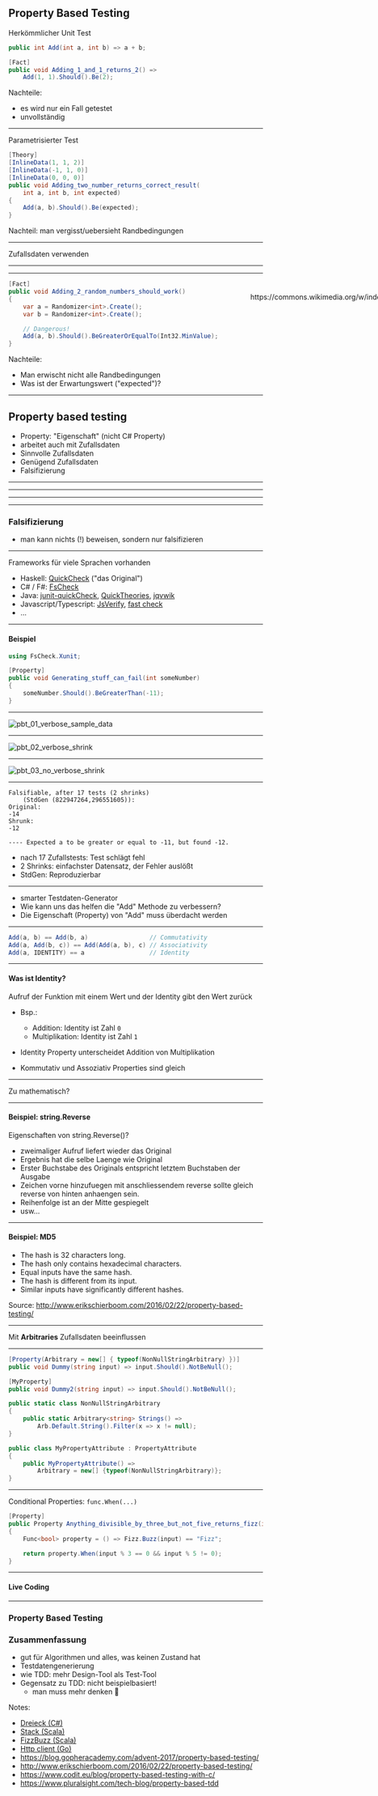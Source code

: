 ## Property Based Testing


Herkömmlicher Unit Test

```csharp
public int Add(int a, int b) => a + b;
```

```csharp
[Fact]
public void Adding_1_and_1_returns_2() =>
    Add(1, 1).Should().Be(2);
```

Nachteile: <!-- .element: class="fragment" data-fragment-index="1" -->
- es wird nur ein Fall getestet  <!-- .element: class="fragment" data-fragment-index="2" -->
- unvollständig  <!-- .element: class="fragment" data-fragment-index="3" -->

---

Parametrisierter Test

```csharp
[Theory]
[InlineData(1, 1, 2)]
[InlineData(-1, 1, 0)]
[InlineData(0, 0, 0)]
public void Adding_two_number_returns_correct_result(
    int a, int b, int expected)
{
    Add(a, b).Should().Be(expected);
}
```

Nachteil: man vergisst/uebersieht Randbedingungen <!-- .element: class="fragment" data-fragment-index="1" -->

---

Zufallsdaten verwenden

---

<!-- .slide: data-background="./images/xkcd_random_number.png" data-background-size="contain" -->

<div style="position: absolute; top: 630px; right: -16%;">
  <p class="img-src">https://xkcd.com/221/</p>
</div>

---

```csharp
[Fact]
public void Adding_2_random_numbers_should_work()
{
    var a = Randomizer<int>.Create();
    var b = Randomizer<int>.Create();

    // Dangerous!
    Add(a, b).Should().BeGreaterOrEqualTo(Int32.MinValue);
}
```

Nachteile: <!-- .element: class="fragment" data-fragment-index="1" --> 
- Man erwischt nicht alle Randbedingungen <!-- .element: class="fragment" data-fragment-index="2" -->
- Was ist der Erwartungswert ("expected")? <!-- .element: class="fragment" data-fragment-index="3" -->
---

## Property based testing

- Property: "Eigenschaft" (nicht C# Property) <!-- .element: class="fragment" data-fragment-index="1" -->
- arbeitet auch mit Zufallsdaten <!-- .element: class="fragment" data-fragment-index="2" -->
- Sinnvolle Zufallsdaten <!-- .element: class="fragment" data-fragment-index="3" -->
- Genügend Zufallsdaten <!-- .element: class="fragment" data-fragment-index="4" -->
- Falsifizierung <!-- .element: class="fragment" data-fragment-index="5" -->

---

<!-- .slide: data-background="./images/Karl_Popper.jpg" data-background-size="contain" -->

<div style="position: absolute; top: 630px; right: -16%;">
  <p class="img-src">https://commons.wikimedia.org/w/index.php?curid=9694262</p>
</div>

---

<!-- .slide: data-background="./images/Screenshot_from_2019-01-24_21-58-06_falsifikation.png" data-background-size="contain" -->

---

<!-- .slide: data-background="./images/Screenshot_from_2019-01-24_22-01-01_falsifizierung_schwaene.png" data-background-size="contain" -->

---

### Falsifizierung

- man kann nichts (!) beweisen, sondern nur falsifizieren

---

Frameworks für viele Sprachen vorhanden
- Haskell: [QuickCheck](http://hackage.haskell.org/package/QuickCheck) ("das Original")
- C# / F#: [FsCheck](https://fscheck.github.io/FsCheck/)
- Java: [junit-quickCheck](https://github.com/pholser/junit-quickcheck), [QuickTheories](https://github.com/ncredinburgh/QuickTheories), [jqvwik](https://jqwik.net/)
- Javascript/Typescript: [JsVerify](http://jsverify.github.io/), [fast check](https://github.com/dubzzz/fast-check)
- ...
  
---

#### Beispiel

```csharp
using FsCheck.Xunit;

[Property]
public void Generating_stuff_can_fail(int someNumber)
{
    someNumber.Should().BeGreaterThan(-11);
}
```

---

![pbt_01_verbose_sample_data](images/pbt_01_verbose_sample_data.png)

---

![pbt_02_verbose_shrink](images/pbt_02_verbose_shrink.png)

---

![pbt_03_no_verbose_shrink](images/pbt_03_no_verbose_shrink.png)

---

```
Falsifiable, after 17 tests (2 shrinks) 
    (StdGen (822947264,296551605)):
Original:
-14
Shrunk:
-12

---- Expected a to be greater or equal to -11, but found -12.
```

- nach 17 Zufallstests: Test schlägt fehl <!-- .element: class="fragment" data-fragment-index="1" -->
- 2 Shrinks: einfachster Datensatz, der Fehler auslößt <!-- .element: class="fragment" data-fragment-index="2" -->
- StdGen: Reproduzierbar <!-- .element: class="fragment" data-fragment-index="3" -->

---

- smarter Testdaten-Generator
- Wie kann uns das helfen die "Add" Methode zu verbessern? <!-- .element: class="fragment" data-fragment-index="1" -->
- Die Eigenschaft (Property) von "Add" muss überdacht werden <!-- .element: class="fragment" data-fragment-index="2" -->

---

```csharp
Add(a, b) == Add(b, a)                 // Commutativity
Add(a, Add(b, c)) == Add(Add(a, b), c) // Associativity
Add(a, IDENTITY) == a                  // Identity
```

----

#### Was ist Identity?

Aufruf der Funktion mit einem Wert und der Identity gibt den Wert zurück

- Bsp.:
  - Addition: Identity ist Zahl `0`
  - Multiplikation: Identity ist Zahl `1`

- Identity Property unterscheidet Addition von Multiplikation
- Kommutativ und Assoziativ Properties sind gleich


---

Zu mathematisch?

---

#### Beispiel: string.Reverse

Eigenschaften von string.Reverse()?

- zweimaliger Aufruf liefert wieder das Original
- Ergebnis hat die selbe Laenge wie Original
- Erster Buchstabe des Originals entspricht letztem Buchstaben der Ausgabe
- Zeichen vorne hinzufuegen mit anschliessendem reverse sollte gleich reverse von hinten anhaengen sein.
- Reihenfolge ist an der Mitte gespiegelt
- usw...

---

#### Beispiel: MD5

- The hash is 32 characters long.
- The hash only contains hexadecimal characters.
- Equal inputs have the same hash.
- The hash is different from its input.
- Similar inputs have significantly different hashes.

Source: http://www.erikschierboom.com/2016/02/22/property-based-testing/

---

Mit **Arbitraries** Zufallsdaten beeinflussen

---

```csharp
[Property(Arbitrary = new[] { typeof(NonNullStringArbitrary) })]
public void Dummy(string input) => input.Should().NotBeNull();
```

```csharp
[MyProperty]
public void Dummy2(string input) => input.Should().NotBeNull();
```

```csharp
public static class NonNullStringArbitrary
{
    public static Arbitrary<string> Strings() => 
        Arb.Default.String().Filter(x => x != null);
}
```

```csharp
public class MyPropertyAttribute : PropertyAttribute
{
    public MyPropertyAttribute() => 
        Arbitrary = new[] {typeof(NonNullStringArbitrary)};
}
```

---

Conditional Properties: `func.When(...)`

```csharp
[Property]
public Property Anything_divisible_by_three_but_not_five_returns_fizz(int input)
{
    Func<bool> property = () => Fizz.Buzz(input) == "Fizz";

    return property.When(input % 3 == 0 && input % 5 != 0);
}
```

---

#### Live Coding

---

### Property Based Testing

### Zusammenfassung

- gut für Algorithmen und alles, was keinen Zustand hat
- Testdatengenerierung
- wie TDD: mehr Design-Tool als Test-Tool
- Gegensatz zu TDD: nicht beispielbasiert!
  - man muss mehr denken &#x1F92F;

Notes:

- [Dreieck (C#)](https://techbeacon.com/app-dev-testing/how-make-your-code-bulletproof-property-testing)
- [Stack (Scala)](https://hackernoon.com/exploring-property-based-testing-with-scalacheck-simple-examples-bcdc34600810)
- [FizzBuzz (Scala)](https://hackernoon.com/exploring-property-based-testing-with-scalacheck-simple-examples-bcdc34600810)
- [Http client (Go)](https://dev.to/quii/property-based-testing-in-real-life-4db8)
- https://blog.gopheracademy.com/advent-2017/property-based-testing/
- http://www.erikschierboom.com/2016/02/22/property-based-testing/
- https://www.codit.eu/blog/property-based-testing-with-c/
- https://www.pluralsight.com/tech-blog/property-based-tdd

